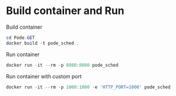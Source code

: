 # Build container and Run

Build container 

```PowerShell
cd Pode.GET
docker build -t pode_sched .
```

Run container 

```PowerShell
docker run -it --rm -p 8080:8080 pode_sched
```

Run container with custom port

```PowerShell
docker run -it --rm -p 1000:1000 -e 'HTTP_PORT=1000' pode_sched
```
